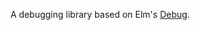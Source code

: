 A debugging library based on Elm's [Debug](https://package.elm-lang.org/packages/elm/core/latest/Debug).
